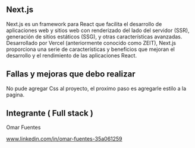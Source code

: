 ## Next.js

Next.js es un framework para React que facilita el desarrollo de aplicaciones web y sitios web con renderizado del lado del servidor (SSR), generación de sitios estáticos (SSG), y otras características avanzadas. Desarrollado por Vercel (anteriormente conocido como ZEIT), Next.js proporciona una serie de características y beneficios que mejoran el desarrollo y el rendimiento de las aplicaciones React.

## Fallas y mejoras que debo realizar

No pude agregar Css al proyecto, el proximo paso es agregarle estilo a la pagina.

## Integrante ( Full stack )

Omar Fuentes

www.linkedin.com/in/omar-fuentes-35a061259
